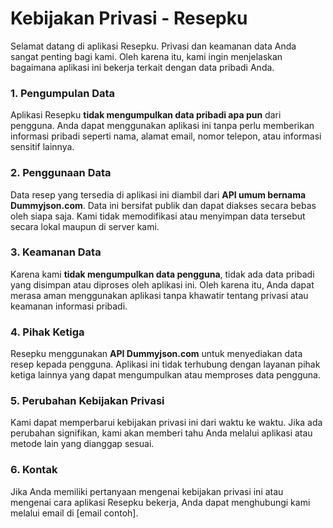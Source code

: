 # Kebijakan Privasi - Resepku

Selamat datang di aplikasi Resepku. Privasi dan keamanan data Anda sangat penting bagi kami. Oleh karena itu, kami ingin menjelaskan bagaimana aplikasi ini bekerja terkait dengan data pribadi Anda.

### 1. **Pengumpulan Data**
Aplikasi Resepku **tidak mengumpulkan data pribadi apa pun** dari pengguna. Anda dapat menggunakan aplikasi ini tanpa perlu memberikan informasi pribadi seperti nama, alamat email, nomor telepon, atau informasi sensitif lainnya.

### 2. **Penggunaan Data**
Data resep yang tersedia di aplikasi ini diambil dari **API umum bernama Dummyjson.com**. Data ini bersifat publik dan dapat diakses secara bebas oleh siapa saja. Kami tidak memodifikasi atau menyimpan data tersebut secara lokal maupun di server kami.

### 3. **Keamanan Data**
Karena kami **tidak mengumpulkan data pengguna**, tidak ada data pribadi yang disimpan atau diproses oleh aplikasi ini. Oleh karena itu, Anda dapat merasa aman menggunakan aplikasi tanpa khawatir tentang privasi atau keamanan informasi pribadi.

### 4. **Pihak Ketiga**
Resepku menggunakan **API Dummyjson.com** untuk menyediakan data resep kepada pengguna. Aplikasi ini tidak terhubung dengan layanan pihak ketiga lainnya yang dapat mengumpulkan atau memproses data pengguna.

### 5. **Perubahan Kebijakan Privasi**
Kami dapat memperbarui kebijakan privasi ini dari waktu ke waktu. Jika ada perubahan signifikan, kami akan memberi tahu Anda melalui aplikasi atau metode lain yang dianggap sesuai.

### 6. **Kontak**
Jika Anda memiliki pertanyaan mengenai kebijakan privasi ini atau mengenai cara aplikasi Resepku bekerja, Anda dapat menghubungi kami melalui email di [email contoh].
